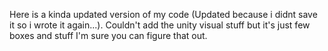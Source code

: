 Here is a kinda updated version of my code (Updated because i didnt save it so i wrote it again...).
Couldn't add the unity visual stuff but it's just few boxes and stuff I'm sure you can figure that out.
